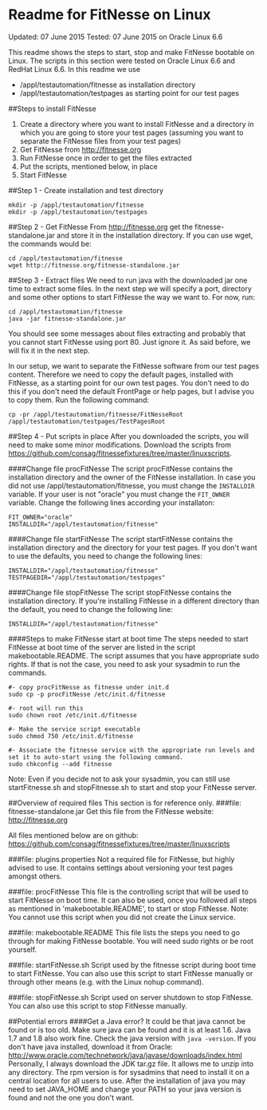 # Readme for FitNesse on Linux
Updated: 07 June 2015
Tested: 07 June 2015 on Oracle Linux 6.6

This readme shows the steps to start, stop and make FitNesse bootable on Linux.
The scripts in this section were tested on Oracle Linux 6.6 and RedHat Linux 6.6.
In this readme we use 
* /appl/testautomation/fitnesse as installation directory
* /appl/testautomation/testpages as starting point for our test pages

##Steps to install FitNesse
1. Create a directory where you want to install FitNesse and a directory in which you are going to store your test pages (assuming you want to separate the FitNesse files from your test pages)
2. Get FitNesse from http://fitnesse.org
3. Run FitNesse once in order to get the files extracted
4. Put the scripts, mentioned below, in place
5. Start FitNesse

##Step 1 - Create installation and test directory

```shell
mkdir -p /appl/testautomation/fitnesse
mkdir -p /appl/testautomation/testpages
```
##Step 2 - Get FitNesse
From http://fitnesse.org get the fitnesse-standalone.jar and store it in the installation directory.
If you can use wget, the commands would be:

```shell
cd /appl/testautomation/fitnesse
wget http://fitnesse.org/fitnesse-standalone.jar
```
##Step 3 - Extract files
We need to run java with the downloaded jar one time to extract some files. In the next step we will specify a port, directory and some other options to start FitNesse the way we want to.
For now, run:

```shell
cd /appl/testautomation/fitnesse
java -jar fitnesse-standalone.jar
```
You should see some messages about files extracting and probably that you cannot start FitNesse using port 80. Just ignore it. As said before, we will fix it in the next step.

In our setup, we want to separate the FitNesse software from our test pages content. Therefore we need to copy the default pages, installed with FitNesse, as a starting point for our own test pages.
You don't need to do this if you don't need the default FrontPage or help pages, but I advise you to copy them.
Run the following command:

```shell
cp -pr /appl/testautomation/fitnesse/FitNesseRoot /appl/testautomation/testpages/TestPagesRoot
```

##Step 4 - Put scripts in place
After you downloaded the scripts, you will need to make some minor modifications.
Download the scripts from https://github.com/consag/fitnessefixtures/tree/master/linuxscripts.

####Change file procFitNesse
The script procFitNesse contains the installation directory and the owner of the FitNesse installation. In case you did not use /appl/testautomation/fitnesse, you must change the `INSTALLDIR` variable.
If your user is not "oracle" you must change the `FIT_OWNER` variable.
Change the following lines according your installaton:

```shell
FIT_OWNER="oracle"
INSTALLDIR="/appl/testautomation/fitnesse"
```
####Change file startFitNesse
The script startFitNesse contains the installation directory and the directory for your test pages. If you don't want to use the defaults, you need to change the following lines:

```shell
INSTALLDIR="/appl/testautomation/fitnesse"
TESTPAGEDIR="/appl/testautomation/testpages"
```
####Change file stopFitNesse
The script stopFitNesse contains the installation directory. If you're installing FitNesse in a different directory than the default, you need to change the following line:

```shell
INSTALLDIR="/appl/testautomation/fitnesse"
```
####Steps to make FitNesse start at boot time
The steps needed to start FitNesse at boot time of the server are listed in the script makebootable.README.
The script assumes that you have appropriate sudo rights. If that is not the case, you need to ask your sysadmin to run the commands.

```shell
#- copy procFitNesse as fitnesse under init.d
sudo cp -p procFitNesse /etc/init.d/fitnesse

#- root will run this
sudo chown root /etc/init.d/fitnesse

#- Make the service script executable
sudo chmod 750 /etc/init.d/fitnesse
 
#- Associate the fitnesse service with the appropriate run levels and set it to auto-start using the following command.
sudo chkconfig --add fitnesse
```
Note: Even if you decide not to ask your sysadmin, you can still use startFitnesse.sh and stopFitnesse.sh to start and stop your FitNesse server.


##Overview of required files
This section is for reference only.
###file: fitnesse-standalone.jar
Get this file from the FitNesse website: http://fitnesse.org

All files mentioned below are on github: https://github.com/consag/fitnessefixtures/tree/master/linuxscripts

###file: plugins.properties
Not a required file for FitNesse, but highly advised to use. It contains settings about versioning your test pages amongst others.

###file: procFitNesse
This file is the controlling script that will be used to start FitNesse on boot time. 
It can also be used, once you followed all steps as mentioned in 'makebootable.README', to start or stop FitNesse.
Note: You cannot use this script when you did not create the Linux service.

###file: makebootable.README
This file lists the steps you need to go through for making FitNesse bootable. You will need sudo rights or be root yourself.


###file: startFitNesse.sh
Script used by the fitnesse script during boot time to start FitNesse.
You can also use this script to start FitNesse manually or through other means (e.g. with the Linux nohup command).

###file: stopFitNesse.sh
Script used on server shutdown to stop FitNesse. You can also use this script to stop FitNesse manually.

##Potential errors
####Get a Java error?
It could be that java cannot be found or is too old.
Make sure java can be found and it is at least 1.6. Java 1.7 and 1.8 also work fine.
Check the java version with `java -version`.
If you don't have java installed, download it from Oracle: http://www.oracle.com/technetwork/java/javase/downloads/index.html
Personally, I always download the JDK tar.gz file. It allows me to unzip into any directory. The rpm version is for sysadmins that need to install it on a central location for all users to use.
After the installation of java you may need to set JAVA_HOME and change your PATH so your java version is found and not the one you don't want.


